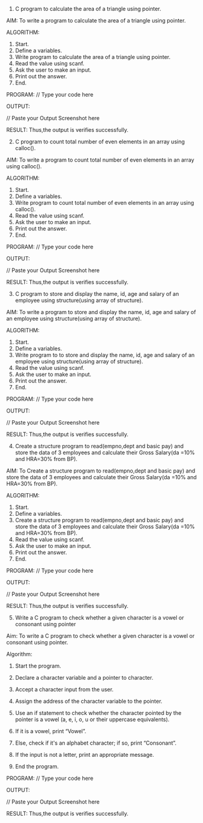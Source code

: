 1. C program to calculate the area of a triangle using pointer.

AIM:
To write a program to calculate the area of a triangle using pointer.

ALGORITHM:
1.	Start.
2.	Define a variables.
3.	Write program to calculate the area of a triangle using pointer.
4.	Read the value using scanf.
5.	Ask the user to make an input.
6.	Print out the answer.
7.	End.

PROGRAM:
// Type your code here

OUTPUT:

// Paste your Output Screenshot here

RESULT:
Thus,the output is verifies successfully.
 

2. C program to count total number of even elements in an array using calloc().

AIM:
To write a program to count total number of even elements in an array using calloc().

ALGORITHM:
1.	Start.
2.	Define a variables.
3.	Write program to count total number of even elements in an array using calloc().
4.	Read the value using scanf.
5.	Ask the user to make an input.
6.	Print out the answer.
7.	End.

PROGRAM:
// Type your code here

OUTPUT:

// Paste your Output Screenshot here

RESULT:
Thus,the output is verifies successfully.
 
3. C program to store and display the name, id, age and salary of an employee using structure(using array of structure).

AIM:
To write a program to store and display the name, id, age and salary of an employee using structure(using array of structure).

ALGORITHM:
1.	Start.
2.	Define a variables.
3.	Write program to to store and display the name, id, age and salary of an employee using structure(using array of structure).
4.	Read the value using scanf.
5.	Ask the user to make an input.
6.	Print out the answer.
7.	End.

PROGRAM:
// Type your code here

OUTPUT:

// Paste your Output Screenshot here

RESULT:
Thus,the output is verifies successfully.
 
4. Create a structure program to read(empno,dept and basic pay) and store the data of 3 employees and calculate their Gross Salary(da =10% and HRA=30% from BP).

AIM:
To Create a structure program to read(empno,dept and basic pay) and store the data of 3 employees and calculate their Gross Salary(da =10% and HRA=30% from BP).

ALGORITHM:
1.	Start.
2.	Define a variables.
3.	Create a structure program to read(empno,dept and basic pay) and store the data of 3 employees and calculate their Gross Salary(da =10% and HRA=30% from BP).
4.	Read the value using scanf.
5.	Ask the user to make an input.
6.	Print out the answer.
7.	End.

PROGRAM:
// Type your code here

OUTPUT:

// Paste your Output Screenshot here

RESULT:
Thus,the output is verifies successfully.

5. Write a C program to check whether a given character is a vowel or consonant using pointer

Aim:
To write a C program to check whether a given character is a vowel or consonant using pointer.

Algorithm:
1. Start the program.

2. Declare a character variable and a pointer to character.

3. Accept a character input from the user.

4. Assign the address of the character variable to the pointer.

5. Use an if statement to check whether the character pointed by the pointer is a vowel (a, e, i, o, u or their uppercase equivalents).

6. If it is a vowel, print “Vowel”.

7. Else, check if it's an alphabet character; if so, print “Consonant”.

8. If the input is not a letter, print an appropriate message.

9. End the program.

PROGRAM:
// Type your code here

OUTPUT:

// Paste your Output Screenshot here

RESULT:
Thus,the output is verifies successfully.